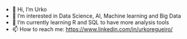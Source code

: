 - 👋 Hi, I’m Urko
- 👀 I’m interested in Data Science, AI, Machine learning and Big Data
- 🌱 I’m currently learning R and SQL to have more analysis tools
- 📫 How to reach me: https://www.linkedin.com/in/urkoregueiro/

<!---
UrkoRegueiro/UrkoRegueiro is a ✨ special ✨ repository because its `README.md` (this file) appears on your GitHub profile.
You can click the Preview link to take a look at your changes.
--->
